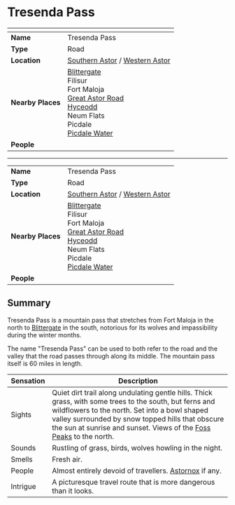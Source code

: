 # Tresenda Pass

| []() | |
| --- | --- |
| **Name** | Tresenda Pass |
| **Type** | Road |
| **Location** | [Southern Astor](../regions/southern-astor.md) / [Western Astor](../regions/western-astor.md) |
| **Nearby Places** | [Blittergate](../towns/blittergate.md)<br>Filisur<br>Fort Maloja<br>[Great Astor Road](great-astor-road.md)<br>[Hyceodd](../towns/hyceodd.md)<br>Neum Flats<br>Picdale<br>[Picdale Water](../rivers-lakes/picdale-water.md) |
| **People** | |

---

|||
| --- | --- |
| **Name** | Tresenda Pass | place.4
| **Type** | Road |
| **Location** | [Southern Astor](../regions/southern-astor.md) / [Western Astor](../regions/western-astor.md) |
| **Nearby Places** | [Blittergate](../towns/blittergate.md)<br>Filisur<br>Fort Maloja<br>[Great Astor Road](great-astor-road.md)<br>[Hyceodd](../towns/hyceodd.md)<br>Neum Flats<br>Picdale<br>[Picdale Water](../rivers-lakes/picdale-water.md) |
| **People** | |

## Summary

Tresenda Pass is a mountain pass that stretches from Fort Maloja in the north to [Blittergate](../towns/blittergate.md) in the south, notorious for its wolves and impassibility during the winter months.

The name "Tresenda Pass" can be used to both refer to the road and the valley that the road passes through along its middle. The mountain pass itself is 60 miles in length.

| Sensation | Description |
| ---- | --- |
| Sights | Quiet dirt trail along undulating gentle hills. Thick grass, with some trees to the south, but ferns and wildflowers to the north. Set into a bowl shaped valley surrounded by snow topped hills that obscure the sun at sunrise and sunset. Views of the [Foss Peaks](../mountains/foss-peaks.md) to the north. |
| Sounds | Rustling of grass, birds, wolves howling in the night. |
| Smells | Fresh air. |
| People | Almost entirely devoid of travellers. [Astornox](../../organisations/astornox/astornox.md) if any. |
| Intrigue | A picturesque travel route that is more dangerous than it looks. |
